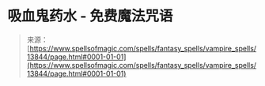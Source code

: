 <!--yml

分类：未分类

日期：2024年06月12日 18:52:26

-->

# 吸血鬼药水 - 免费魔法咒语

> 来源：[https://www.spellsofmagic.com/spells/fantasy_spells/vampire_spells/13844/page.html#0001-01-01](https://www.spellsofmagic.com/spells/fantasy_spells/vampire_spells/13844/page.html#0001-01-01)
